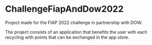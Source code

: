 # ChallengeFiapAndDow2022

Project made for the FIAP 2022 challenge in partnership with DOW.

The project consists of an application that benefits the user with each recycling with points that can be exchanged in the app store.

